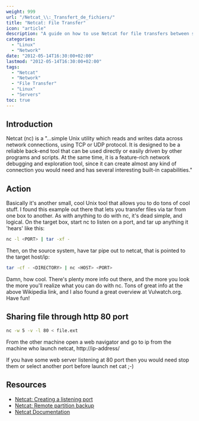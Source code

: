 ```yaml
---
weight: 999
url: "/Netcat_\\:_Transfert_de_fichiers/"
title: "Netcat: File Transfer"
icon: "article"
description: "A guide on how to use Netcat for file transfers between systems, including HTTP sharing options."
categories:
  - "Linux"
  - "Network"
date: "2012-05-14T16:30:00+02:00"
lastmod: "2012-05-14T16:30:00+02:00"
tags:
  - "Netcat"
  - "Network"
  - "File Transfer"
  - "Linux"
  - "Servers"
toc: true
---
```


## Introduction

Netcat (nc) is a "...simple Unix utility which reads and writes data across network connections, using TCP or UDP protocol. It is designed to be a reliable back-end tool that can be used directly or easily driven by other programs and scripts. At the same time, it is a feature-rich network debugging and exploration tool, since it can create almost any kind of connection you would need and has several interesting built-in capabilities."

## Action

Basically it's another small, cool Unix tool that allows you to do tons of cool stuff. I found this example out there that lets you transfer files via tar from one box to another. As with anything to do with nc, it's dead simple, and logical. On the target box, start nc to listen on a port, and tar up anything it 'hears' like this:

```bash
nc -l <PORT> | tar -xf -
```

Then, on the source system, have tar pipe out to netcat, that is pointed to the target host/ip:

```bash
tar -cf - <DIRECTORY> | nc <HOST> <PORT>
```

Damn, how cool. There's plenty more info out there, and the more you look the more you'll realize what you can do with nc. Tons of great info at the above Wikipedia link, and I also found a great overview at Vulwatch.org. Have fun!

## Sharing file through http 80 port

```bash
nc -w 5 -v -l 80 < file.ext
```

From the other machine open a web navigator and go to ip from the machine who launch netcat, http://ip-address/

If you have some web server listening at 80 port then you would need stop them or select another port before launch net cat ;-)

## Resources
- [Netcat: Creating a listening port](./Netcat_\:_Créer_un_port_d'écoute.html)
- [Netcat: Remote partition backup](./netcat_\:_sauvegarde_de_partions_à_distance.html)
- [Netcat Documentation](/pdf/netcat.pdf)
